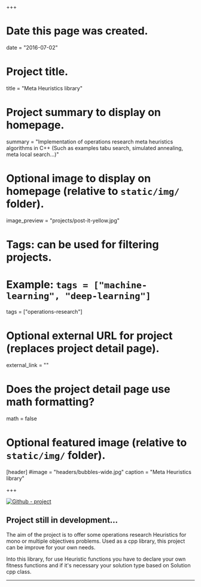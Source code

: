 +++
# Date this page was created.
date = "2016-07-02"

# Project title.
title = "Meta Heuristics library"

# Project summary to display on homepage.
summary = "Implementation of operations research meta heuristics algorithms in C++ (Such as examples tabu search, simulated annealing, meta local search...)"

# Optional image to display on homepage (relative to `static/img/` folder).
image_preview = "projects/post-it-yellow.jpg"

# Tags: can be used for filtering projects.
# Example: `tags = ["machine-learning", "deep-learning"]`
tags = ["operations-research"]

# Optional external URL for project (replaces project detail page).
external_link = ""

# Does the project detail page use math formatting?
math = false

# Optional featured image (relative to `static/img/` folder).
[header]
#image = "headers/bubbles-wide.jpg"
caption = "Meta Heuristics library"

+++

[![Github - project](https://img.shields.io/badge/Github-project-blue.svg)](https://github.com/jbuisine/MetaHeuristicsLibrary)

## Project still in development...

The aim of the project is to offer some operations research Heuristics for mono or multiple objectives problems. Used as a cpp library, this project can be improve for your own needs.

Into this library, for use Heuristic functions you have to declare your own fitness functions and if it's necessary your solution type based on Solution cpp class.

***
